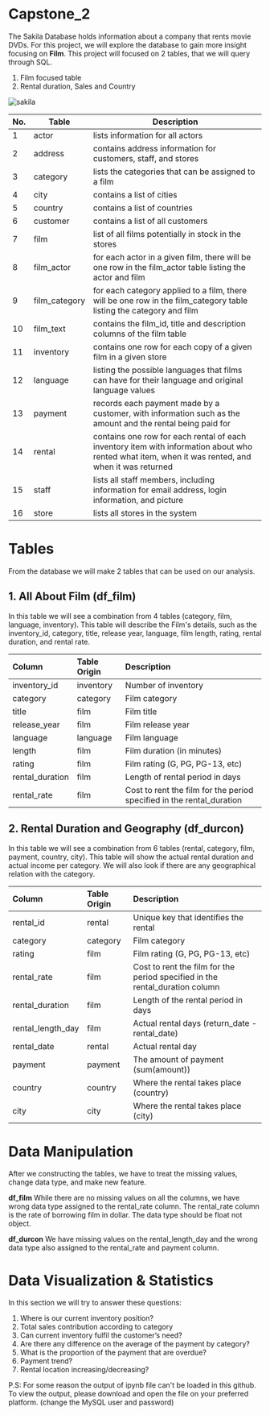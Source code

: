 # Capstone_2

The Sakila Database holds information about a company that rents movie DVDs. For this project, we will explore the database to gain more insight focusing on **Film**. This project will focused on 2 tables, that we will query through SQL.

1. Film focused table
2. Rental duration, Sales and Country

![sakila](https://www.jooq.org/img/sakila.png)

| No. | Table | Description
| :-- | -- | -- |
| 1 | actor | lists information for all actors |
| 2 | address | contains address information for customers, staff, and stores |
| 3 | category | lists the categories that can be assigned to a film |
| 4 | city | contains a list of cities |
| 5 | country | contains a list of countries |
| 6 | customer | contains a list of all customers |
| 7 | film | list of all films potentially in stock in the stores |
| 8 | film_actor | for each actor in a given film, there will be one row in the film_actor table listing the actor and film |
| 9 | film_category | for each category applied to a film, there will be one row in the film_category table listing the category and film |
| 10 | film_text | contains the film_id, title and description columns of the film table |
| 11 | inventory | contains one row for each copy of a given film in a given store |
| 12 | language | listing the possible languages that films can have for their language and original language values |
| 13 | payment | records each payment made by a customer, with information such as the amount and the rental being paid for |
| 14 | rental | contains one row for each rental of each inventory item with information about who rented what item, when it was rented, and when it was returned |
| 15 | staff | lists all staff members, including information for email address, login information, and picture |
| 16 | store | lists all stores in the system |

# Tables
From the database we will make 2 tables that can be used on our analysis.

## 1. **All About Film** (df_film)

In this table we will see a combination from 4 tables (category, film, language, inventory). This table will describe the Film's details, such as the inventory_id, category, title, release year, language, film length, rating, rental duration, and rental rate.

| Column | Table Origin | Description |
| :-- | :-- | :-- | 
| inventory_id | inventory | Number of inventory |
| category | category | Film category |
| title | film | Film title |
| release_year | film | Film release year |
| language | language | Film language |
| length | film | Film duration (in minutes) |
| rating | film | Film rating (G, PG, PG-13, etc) |
| rental_duration | film | Length of rental period in days | 
| rental_rate | film | Cost to rent the film for the period specified in the rental_duration |



## 2. **Rental Duration and Geography** (df_durcon)

In this table we will see a combination from 6 tables (rental, category, film, payment, country, city). This table will show the actual rental duration and actual income per category. We will also look if there are any geographical relation with the category.

| Column | Table Origin | Description |
| :-- | :-- | :-- |
| rental_id | rental | Unique key that identifies the rental |
| category | category | Film category |
| rating | film | Film rating (G, PG, PG-13, etc) |
| rental_rate | film | Cost to rent the film for the period specified in the rental_duration column |
| rental_duration | film | Length of the rental period in days |
| rental_length_day | film | Actual rental days (return_date - rental_date) |
| rental_date | rental | Actual rental day |
| payment | payment | The amount of payment (sum(amount)) |
| country | country | Where the rental takes place (country) |
| city | city | Where the rental takes place (city) |


# Data Manipulation
After we constructing the tables, we have to treat the missing values, change data type, and make new feature.

**df_film**
While there are no missing values on all the columns, we have wrong data type assigned to the rental_rate column. The rental_rate column is the rate of borrowing film in dollar. The data type should be float not object.

**df_durcon**
We have missing values on the rental_length_day and the wrong data type also assigned to the rental_rate and payment column. 

# Data Visualization & Statistics
In this section we will try to answer these questions:
1.	Where is our current inventory position?
2.	Total sales contribution according to category
3.	Can current inventory fulfil the customer’s need?
4.	Are there any difference on the average of the payment by category?
5.	What is the proportion of the payment that are overdue?
6.	Payment trend?
7.	Rental location increasing/decreasing?


P.S:
For some reason the output of ipynb file can't be loaded in this github. 
To view the output, please download and open the file on your preferred platform.
(change the MySQL user and password)


